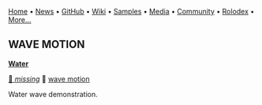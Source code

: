 [Home](https://qb64.com) • [News](/news.html) • [GitHub](/github.html) • [Wiki](/wiki.html) • [Samples](/samples.html) • [Media](/media.html) • [Community](/community.html) • [Rolodex](/rolodex.html) • [More...](/more.html)

## WAVE MOTION

**[Water](water/index)**

[🐝 *missing*](author_missing) 🔗 [wave motion](wave-motion)

Water wave demonstration.
